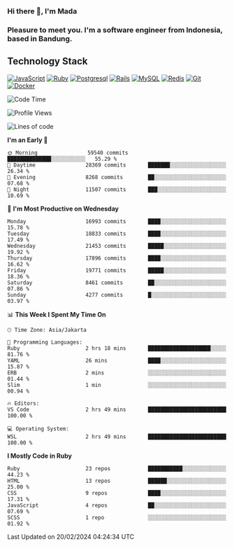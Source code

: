 ### Hi there 👋, I'm Mada
### Pleasure to meet you. I'm a software engineer from Indonesia, based in Bandung.

## Technology Stack

[![JavaScript](https://img.shields.io/badge/-JavaScript-%23F7DF1C?style=flat-square&logo=javascript&logoColor=000000&labelColor=%23F7DF1C&color=%23FFCE5A)](https://www.javascript.com/)
[![Ruby](https://img.shields.io/badge/Ruby-CC342D?style=flat-square&logo=ruby&logoColor=white)](https://www.ruby-lang.org/en/)
[![Postgresql](https://img.shields.io/badge/PostgreSQL-316192?style=flat-square&logo=postgresql&logoColor=ffffff)](https://www.postgresql.org/)
[![Rails](https://img.shields.io/badge/Ruby_on_Rails-CC0000?style=flat-square&logo=ruby-on-rails&logoColor=white)](https://rubyonrails.org/)
[![MySQL](https://img.shields.io/badge/-MySQL-4479A1?style=flat-square&logo=MySQL&logoColor=ffffff)](https://www.mysql.com/)
[![Redis](https://img.shields.io/badge/-Redis-DC382D?style=flat-square&logo=Redis&logoColor=ffffff)](https://redis.io/)
[![Git](https://img.shields.io/badge/-Git-%23F05032?style=flat-square&logo=git&logoColor=%23ffffff)](https://git-scm.com/)
[![Docker](https://img.shields.io/badge/-Docker-2496ED?style=flat-square&logo=docker&logoColor=ffffff)](https://www.docker.com/)
<!--
**madaarya/madaarya** is a ✨ _special_ ✨ repository because its `README.md` (this file) appears on your GitHub profile.

Here are some ideas to get you started:

- 🔭 I’m currently working on ...
- 🌱 I’m currently learning ...
- 👯 I’m looking to collaborate on ...
- 🤔 I’m looking for help with ...
- 💬 Ask me about ...
- 📫 How to reach me: ...
- 😄 Pronouns: ...
- ⚡ Fun fact: ...
-->
<!--START_SECTION:waka-->
![Code Time](http://img.shields.io/badge/Code%20Time-5%2C800%20hrs%2026%20mins-blue)

![Profile Views](http://img.shields.io/badge/Profile%20Views-0-blue)

![Lines of code](https://img.shields.io/badge/From%20Hello%20World%20I%27ve%20Written-40.4%20million%20lines%20of%20code-blue)

**I'm an Early 🐤** 

```text
🌞 Morning                59540 commits       ██████████████░░░░░░░░░░░   55.29 % 
🌆 Daytime                28369 commits       ███████░░░░░░░░░░░░░░░░░░   26.34 % 
🌃 Evening                8268 commits        ██░░░░░░░░░░░░░░░░░░░░░░░   07.68 % 
🌙 Night                  11507 commits       ███░░░░░░░░░░░░░░░░░░░░░░   10.69 % 
```
📅 **I'm Most Productive on Wednesday** 

```text
Monday                   16993 commits       ████░░░░░░░░░░░░░░░░░░░░░   15.78 % 
Tuesday                  18833 commits       ████░░░░░░░░░░░░░░░░░░░░░   17.49 % 
Wednesday                21453 commits       █████░░░░░░░░░░░░░░░░░░░░   19.92 % 
Thursday                 17896 commits       ████░░░░░░░░░░░░░░░░░░░░░   16.62 % 
Friday                   19771 commits       █████░░░░░░░░░░░░░░░░░░░░   18.36 % 
Saturday                 8461 commits        ██░░░░░░░░░░░░░░░░░░░░░░░   07.86 % 
Sunday                   4277 commits        █░░░░░░░░░░░░░░░░░░░░░░░░   03.97 % 
```


📊 **This Week I Spent My Time On** 

```text
🕑︎ Time Zone: Asia/Jakarta

💬 Programming Languages: 
Ruby                     2 hrs 18 mins       ████████████████████░░░░░   81.76 % 
YAML                     26 mins             ████░░░░░░░░░░░░░░░░░░░░░   15.87 % 
ERB                      2 mins              ░░░░░░░░░░░░░░░░░░░░░░░░░   01.44 % 
Slim                     1 min               ░░░░░░░░░░░░░░░░░░░░░░░░░   00.94 % 

🔥 Editors: 
VS Code                  2 hrs 49 mins       █████████████████████████   100.00 % 

💻 Operating System: 
WSL                      2 hrs 49 mins       █████████████████████████   100.00 % 
```

**I Mostly Code in Ruby** 

```text
Ruby                     23 repos            ███████████░░░░░░░░░░░░░░   44.23 % 
HTML                     13 repos            ██████░░░░░░░░░░░░░░░░░░░   25.00 % 
CSS                      9 repos             ████░░░░░░░░░░░░░░░░░░░░░   17.31 % 
JavaScript               4 repos             ██░░░░░░░░░░░░░░░░░░░░░░░   07.69 % 
SCSS                     1 repo              ░░░░░░░░░░░░░░░░░░░░░░░░░   01.92 % 
```




 Last Updated on 20/02/2024 04:24:34 UTC
<!--END_SECTION:waka-->
